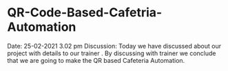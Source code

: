 # QR-Code-Based-Cafetria-Automation
Date: 25-02-2021
3.02 pm
Discussion: Today we have discussed about our project with details to our trainer . By discussing with trainer we conclude that we are going to make the QR based Cafeteria Automation.
